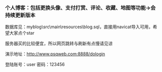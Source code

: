 ### 个人博客：包括更换头像、支付打赏、评论、收藏、地图等功能->会持续更新版本

数据库见：myblog\src\main\resources\blog.sql，直接用navicat导入可用，希望大家点个star

服务器买的比较便宜，所以网页跳转与刷新有点慢请见谅

演示地址：http://www.psqweb.com:8888/dologin

登陆账号：user 密码：123456
